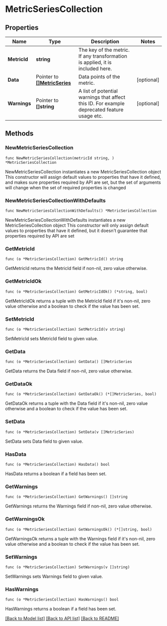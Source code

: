 # MetricSeriesCollection

## Properties

Name | Type | Description | Notes
------------ | ------------- | ------------- | -------------
**MetricId** | **string** | The key of the metric.   If any transformation is applied, it is included here. | 
**Data** | Pointer to [**[]MetricSeries**](MetricSeries.md) | Data points of the metric. | [optional] 
**Warnings** | Pointer to **[]string** | A list of potential warnings that affect this ID. For example deprecated feature usage etc. | [optional] 

## Methods

### NewMetricSeriesCollection

`func NewMetricSeriesCollection(metricId string, ) *MetricSeriesCollection`

NewMetricSeriesCollection instantiates a new MetricSeriesCollection object
This constructor will assign default values to properties that have it defined,
and makes sure properties required by API are set, but the set of arguments
will change when the set of required properties is changed

### NewMetricSeriesCollectionWithDefaults

`func NewMetricSeriesCollectionWithDefaults() *MetricSeriesCollection`

NewMetricSeriesCollectionWithDefaults instantiates a new MetricSeriesCollection object
This constructor will only assign default values to properties that have it defined,
but it doesn't guarantee that properties required by API are set

### GetMetricId

`func (o *MetricSeriesCollection) GetMetricId() string`

GetMetricId returns the MetricId field if non-nil, zero value otherwise.

### GetMetricIdOk

`func (o *MetricSeriesCollection) GetMetricIdOk() (*string, bool)`

GetMetricIdOk returns a tuple with the MetricId field if it's non-nil, zero value otherwise
and a boolean to check if the value has been set.

### SetMetricId

`func (o *MetricSeriesCollection) SetMetricId(v string)`

SetMetricId sets MetricId field to given value.


### GetData

`func (o *MetricSeriesCollection) GetData() []MetricSeries`

GetData returns the Data field if non-nil, zero value otherwise.

### GetDataOk

`func (o *MetricSeriesCollection) GetDataOk() (*[]MetricSeries, bool)`

GetDataOk returns a tuple with the Data field if it's non-nil, zero value otherwise
and a boolean to check if the value has been set.

### SetData

`func (o *MetricSeriesCollection) SetData(v []MetricSeries)`

SetData sets Data field to given value.

### HasData

`func (o *MetricSeriesCollection) HasData() bool`

HasData returns a boolean if a field has been set.

### GetWarnings

`func (o *MetricSeriesCollection) GetWarnings() []string`

GetWarnings returns the Warnings field if non-nil, zero value otherwise.

### GetWarningsOk

`func (o *MetricSeriesCollection) GetWarningsOk() (*[]string, bool)`

GetWarningsOk returns a tuple with the Warnings field if it's non-nil, zero value otherwise
and a boolean to check if the value has been set.

### SetWarnings

`func (o *MetricSeriesCollection) SetWarnings(v []string)`

SetWarnings sets Warnings field to given value.

### HasWarnings

`func (o *MetricSeriesCollection) HasWarnings() bool`

HasWarnings returns a boolean if a field has been set.


[[Back to Model list]](../README.md#documentation-for-models) [[Back to API list]](../README.md#documentation-for-api-endpoints) [[Back to README]](../README.md)


